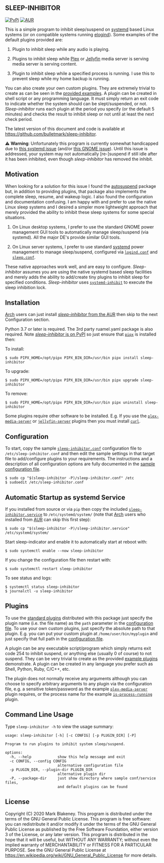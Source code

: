 ## SLEEP-INHIBITOR
[![PyPi](https://img.shields.io/pypi/v/sleep-inhibitor)](https://pypi.org/project/sleep-inhibitor/)
[![AUR](https://img.shields.io/aur/version/sleep-inhibitor)](https://aur.archlinux.org/packages/sleep-inhibitor/)

This is a simple program to inhibit sleep/suspend on
[systemd](https://www.freedesktop.org/wiki/Software/systemd/) based
Linux systems (or on compatible systems running
[elogind](https://github.com/elogind/elogind)). Some examples of the
default plugins provided are:

1. Plugin to inhibit sleep while any audio is playing.

2. Plugins to inhibit sleep while [Plex](https://plex.tv/) or
   [Jellyfin](https://jellyfin.org/) media server is serving media
   server is serving content.

3. Plugin to inhibit sleep while a specified process is running. I
   use this to prevent sleep while my home backup is running.

You can also create your own custom plugins. They are extremely trivial
to create as can be seen in the [provided
examples](sleep_inhibitor/plugins).
A plugin can be created in shell script or any programming language. It
must simply return an exit code to indicate whether the system should can be
slept/suspended, or not. _Sleep-inhibitor_ runs each plugin at the
period you specify (or the default 5 minutes) and checks the result to
inhibit sleep or not until at least the next check period.

The latest version of this document and code is available at
https://github.com/bulletmark/sleep-inhibitor.

:warning: **Warning**: Unfortunately this program is currently somewhat
handicapped due to [this systemd
issue](https://github.com/systemd/systemd/issues/14812) (and/or [this
GNOME
issue](https://gitlab.gnome.org/GNOME/gnome-settings-daemon/-/issues/591)).
Until this issue is addressed, your system may not automatically
[re-]suspend if still idle after it has been inhibited, even though
_sleep-inhibitor_ has removed the inhibit.

## Motivation

When looking for a solution for this issue I found the
[autosuspend](https://autosuspend.readthedocs.io/en/3.0/index.html)
package but, in addition to providing plugins, that package also
implements the complete sleep, resume, and wakeup logic. I also found
the configuration and documentation confusing. I am happy with and
prefer to use the native Linux sleep systems and I desired a simpler
more lightweight approach that merely provided the ability to inhibit
these sleep systems for some special situations.

1. On Linux desktop systems, I prefer to use the standard GNOME power
   management GUI tools to automatically manage sleep/suspend (via
   systemd). All the major DE's provide similar GUI tools.

2. On Linux server systems, I prefer to use standard
[systemd](https://www.freedesktop.org/wiki/Software/systemd/) power
management to manage sleep/suspend, configured via
[`logind.conf`](https://www.freedesktop.org/software/systemd/man/logind.conf.html)
and
[`sleep.conf`](https://www.freedesktop.org/software/systemd/man/systemd-sleep.conf.html).

These native approaches work well, and are easy to configure.
_Sleep-inhibitor_ assumes you are using the native systemd based sleep
facilities and merely adds the ability to add/create tiny plugins to
inhibit sleep for specified conditions. _Sleep-inhibitor_ uses
[`systemd-inhibit`](https://www.freedesktop.org/software/systemd/man/systemd-inhibit.html)
to execute the sleep inhibition lock.

## Installation

[Arch](https://www.archlinux.org/) users can just install
[_sleep-inhibitor_ from the
AUR](https://aur.archlinux.org/packages/sleep-inhibitor) then skip to
the next Configuration section.

Python 3.7 or later is required. The 3rd party ruamel.yaml package is
also required. Note [_sleep-inhibitor_ is on
PyPI](https://pypi.org/project/sleep-inhibitor/) so just ensure that
[`pipx`](https://pipx.pypa.io/stable/) is installed then:

To install:

    $ sudo PIPX_HOME=/opt/pipx PIPX_BIN_DIR=/usr/bin pipx install sleep-inhibitor

To upgrade:

    $ sudo PIPX_HOME=/opt/pipx PIPX_BIN_DIR=/usr/bin pipx upgrade sleep-inhibitor

To remove:

    $ sudo PIPX_HOME=/opt/pipx PIPX_BIN_DIR=/usr/bin pipx uninstall sleep-inhibitor

Some plugins require other software to be installed. E.g. If you use the
[`plex-media-server`](sleep_inhibitor/plugins/plex-media-server)
or
[`jellyfin-server`](sleep_inhibitor/plugins/jellyfin-server)
plugins then you must install [`curl`](https://curl.se/).

## Configuration

To start, copy the sample
[`sleep-inhibitor.conf`](sleep_inhibitor/sleep-inhibitor.conf)
configuration file to `/etc/sleep-inhibitor.conf` and then edit the
sample settings in that target file to add/configure plugins to your
requirements. The instructions and a description of all configuration
options are fully documented in the [sample configuration
file](sleep_inhibitor/sleep-inhibitor.conf).

    $ sudo cp "$(sleep-inhibitor -P)/sleep-inhibitor.conf" /etc
    $ sudoedit /etc/sleep-inhibitor.conf

## Automatic Startup as systemd Service

If you installed from source or via `pip` then copy the included
[`sleep-inhibitor.service`](sleep_inhibitor/sleep-inhibitor.service)
to `/etc/systemd/system/` (note that [Arch](https://www.archlinux.org/)
users who installed from
[AUR](https://aur.archlinux.org/packages/sleep-inhibitor) can skip this
first step):

    $ sudo cp "$(sleep-inhibitor -P)/sleep-inhibitor.service" /etc/systemd/system/

Start sleep-indicator and enable it to automatically start at reboot with:

    $ sudo systemctl enable --now sleep-inhibitor

If you change the configuration file then restart with:

    $ sudo systemctl restart sleep-inhibitor

To see status and logs:

    $ systemctl status sleep-inhibitor
    $ journalctl -u sleep-inhibitor

## Plugins

To use the [standard
plugins](sleep_inhibitor/plugins)
distributed with this package just specify the plugin name (i.e. the
file name) as the `path` parameter in the [configuration
file](sleep_inhibitor/sleep-inhibitor.conf).
To use your own custom plugins, just specify the absolute path to that
plugin. E.g. you can put your custom plugin at `/home/user/bin/myplugin`
and just specify that full path in the [configuration
file](sleep_inhibitor/sleep-inhibitor.conf).

A plugin can be any executable script/program which simply returns exit
code 254 to inhibit suspend, or anything else (usually 0 of course) to
not suspend. They can be very trivial to create as the provided [example
plugins](sleep_inhibitor/plugins)
demonstrate. A plugin can be created in any language you prefer such as
Shell, Python, Ruby, C/C++, etc.

The plugin does not normally receive any arguments although you can
choose to specify arbitrary arguments to any plugin via the configuration
file, e.g. a sensitive token/password as the example
[`plex-media-server`](sleep_inhibitor/plugins/plex-media-server)
plugin requires, or the process name for the example
[`is-process-running`](sleep_inhibitor/plugins/is-process-running)
plugin.

## Command Line Usage

Type `sleep-inhibitor -h` to view the usage summary:

```
usage: sleep-inhibitor [-h] [-c CONFIG] [-p PLUGIN_DIR] [-P]

Program to run plugins to inhibit system sleep/suspend.

options:
  -h, --help            show this help message and exit
  -c CONFIG, --config CONFIG
                        alternative configuration file
  -p PLUGIN_DIR, --plugin-dir PLUGIN_DIR
                        alternative plugin dir
  -P, --package-dir     just show directory where sample conf/service files,
                        and default plugins can be found
```

## License

Copyright (C) 2020 Mark Blakeney. This program is distributed under the
terms of the GNU General Public License. This program is free software:
you can redistribute it and/or modify it under the terms of the GNU
General Public License as published by the Free Software Foundation,
either version 3 of the License, or any later version. This program is
distributed in the hope that it will be useful, but WITHOUT ANY
WARRANTY; without even the implied warranty of MERCHANTABILITY or
FITNESS FOR A PARTICULAR PURPOSE. See the GNU General Public License at
<https://en.wikipedia.org/wiki/GNU_General_Public_License> for more details.

<!-- vim: se ai syn=markdown: -->
